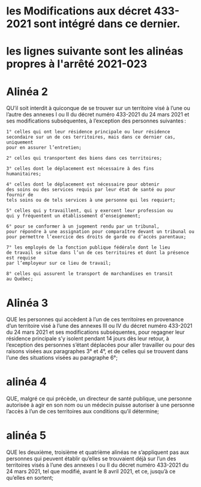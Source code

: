 # les Modifications aux décret 433-2021 sont intégré dans ce dernier.

# les lignes suivante sont les alinéas propres à l'arrêté 2021-023

# Alinéa 2

QU’il soit interdit à quiconque de se trouver sur un territoire
visé à l’une ou l’autre des annexes I ou II du décret numéro 433-2021 du
24 mars 2021 et ses modifications subséquentes, à l’exception des
personnes suivantes :

    1° celles qui ont leur résidence principale ou leur résidence
    secondaire sur un de ces territoires, mais dans ce dernier cas, uniquement
    pour en assurer l’entretien;

    2° celles qui transportent des biens dans ces territoires;

    3° celles dont le déplacement est nécessaire à des fins
    humanitaires;

    4° celles dont le déplacement est nécessaire pour obtenir
    des soins ou des services requis par leur état de santé ou pour fournir de
    tels soins ou de tels services à une personne qui les requiert;

    5° celles qui y travaillent, qui y exercent leur profession ou
    qui y fréquentent un établissement d’enseignement;

    6° pour se conformer à un jugement rendu par un tribunal,
    pour répondre à une assignation pour comparaître devant un tribunal ou
    pour permettre l’exercice des droits de garde ou d’accès parentaux;

    7° les employés de la fonction publique fédérale dont le lieu
    de travail se situe dans l’un de ces territoires et dont la présence est requise
    par l’employeur sur ce lieu de travail;

    8° celles qui assurent le transport de marchandises en transit
    au Québec;

# Alinéa 3

QUE les personnes qui accèdent à l’un de ces territoires en
provenance d’un territoire visé à l’une des annexes III ou IV du décret
numéro 433-2021 du 24 mars 2021 et ses modifications subséquentes,
pour regagner leur résidence principale s’y isolent pendant 14 jours dès leur
retour, à l’exception des personnes s’étant déplacées pour aller travailler ou
pour des raisons visées aux paragraphes 3° et 4°, et de celles qui se
trouvent dans l’une des situations visées au paragraphe 6°;

# alinéa 4

QUE, malgré ce qui précède, un directeur de santé publique,
une personne autorisée à agir en son nom ou un médecin puisse autoriser
à une personne l’accès à l’un de ces territoires aux conditions qu’il
détermine;

# alinéa 5

QUE les deuxième, troisième et quatrième alinéas ne
s’appliquent pas aux personnes qui peuvent établir qu’elles se trouvaient
déjà sur l’un des territoires visés à l’une des annexes I ou II du décret
numéro 433-2021 du 24 mars 2021, tel que modifié, avant le 8 avril 2021, et
ce, jusqu’à ce qu’elles en sortent;
